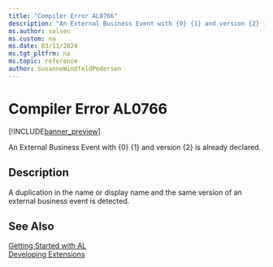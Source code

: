 ```yaml
---
title: "Compiler Error AL0766"
description: "An External Business Event with {0} {1} and version {2} is already declared."
ms.author: solsen
ms.custom: na
ms.date: 03/11/2024
ms.tgt_pltfrm: na
ms.topic: reference
author: SusanneWindfeldPedersen
---
```

[//]: # (START>DO_NOT_EDIT)
[//]: # (IMPORTANT:Do not edit any of the content between here and the END>DO_NOT_EDIT.)
[//]: # (Any modifications should be made in the .xml files in the ModernDev repo.)
# Compiler Error AL0766

[!INCLUDE[banner_preview](../includes/banner_preview.md)]

An External Business Event with {0} {1} and version {2} is already declared.


## Description
A duplication in the name or display name and the same version of an external business event is detected.  

[//]: # (IMPORTANT: END>DO_NOT_EDIT)
## See Also  
[Getting Started with AL](../devenv-get-started.md)  
[Developing Extensions](../devenv-dev-overview.md)  
